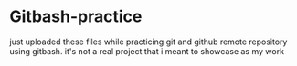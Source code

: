 <h1>Gitbash-practice </h1>
 just uploaded these files while practicing git and github remote repository using gitbash. it's not a real project that i meant to showcase as my work

